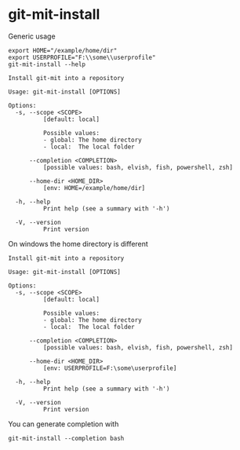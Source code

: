 # git-mit-install

Generic usage

``` shell,script(name="run-help",expected_exit_code=0)
export HOME="/example/home/dir"
export USERPROFILE="F:\\some\\userprofile"
git-mit-install --help
```

``` text,verify(script_name="run-help",target_os="!windows")
Install git-mit into a repository

Usage: git-mit-install [OPTIONS]

Options:
  -s, --scope <SCOPE>
          [default: local]

          Possible values:
          - global: The home directory
          - local:  The local folder

      --completion <COMPLETION>
          [possible values: bash, elvish, fish, powershell, zsh]

      --home-dir <HOME_DIR>
          [env: HOME=/example/home/dir]

  -h, --help
          Print help (see a summary with '-h')

  -V, --version
          Print version
```

On windows the home directory is different

``` text,verify(script_name="run-help",target_os="windows")
Install git-mit into a repository

Usage: git-mit-install [OPTIONS]

Options:
  -s, --scope <SCOPE>
          [default: local]

          Possible values:
          - global: The home directory
          - local:  The local folder

      --completion <COMPLETION>
          [possible values: bash, elvish, fish, powershell, zsh]

      --home-dir <HOME_DIR>
          [env: USERPROFILE=F:\some\userprofile]

  -h, --help
          Print help (see a summary with '-h')

  -V, --version
          Print version
```

You can generate completion with

``` shell,script(name="generate-bash-completion",expected_exit_code=0)
git-mit-install --completion bash
```
